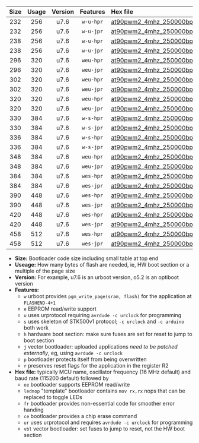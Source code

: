 |Size|Usage|Version|Features|Hex file|
|:-:|:-:|:-:|:-:|:--|
|232|256|u7.6|`w-u-hpr`|[at90pwm2_4mhz_250000bps_ur.hex](https://raw.githubusercontent.com/stefanrueger/urboot/main/at90pwm2_4mhz_250000bps_ur.hex)|
|232|256|u7.6|`w-u-jpr`|[at90pwm2_4mhz_250000bps_ur_vbl.hex](https://raw.githubusercontent.com/stefanrueger/urboot/main/at90pwm2_4mhz_250000bps_ur_vbl.hex)|
|238|256|u7.6|`w-u-hpr`|[at90pwm2_4mhz_250000bps_lednop_ur.hex](https://raw.githubusercontent.com/stefanrueger/urboot/main/at90pwm2_4mhz_250000bps_lednop_ur.hex)|
|238|256|u7.6|`w-u-jpr`|[at90pwm2_4mhz_250000bps_lednop_ur_vbl.hex](https://raw.githubusercontent.com/stefanrueger/urboot/main/at90pwm2_4mhz_250000bps_lednop_ur_vbl.hex)|
|296|320|u7.6|`weu-hpr`|[at90pwm2_4mhz_250000bps_ee_ur.hex](https://raw.githubusercontent.com/stefanrueger/urboot/main/at90pwm2_4mhz_250000bps_ee_ur.hex)|
|296|320|u7.6|`weu-jpr`|[at90pwm2_4mhz_250000bps_ee_ur_vbl.hex](https://raw.githubusercontent.com/stefanrueger/urboot/main/at90pwm2_4mhz_250000bps_ee_ur_vbl.hex)|
|302|320|u7.6|`weu-hpr`|[at90pwm2_4mhz_250000bps_ee_lednop_ur.hex](https://raw.githubusercontent.com/stefanrueger/urboot/main/at90pwm2_4mhz_250000bps_ee_lednop_ur.hex)|
|302|320|u7.6|`weu-jpr`|[at90pwm2_4mhz_250000bps_ee_lednop_ur_vbl.hex](https://raw.githubusercontent.com/stefanrueger/urboot/main/at90pwm2_4mhz_250000bps_ee_lednop_ur_vbl.hex)|
|320|320|u7.6|`weu-hpr`|[at90pwm2_4mhz_250000bps_ee_lednop_fr_ur.hex](https://raw.githubusercontent.com/stefanrueger/urboot/main/at90pwm2_4mhz_250000bps_ee_lednop_fr_ur.hex)|
|320|320|u7.6|`weu-jpr`|[at90pwm2_4mhz_250000bps_ee_lednop_fr_ur_vbl.hex](https://raw.githubusercontent.com/stefanrueger/urboot/main/at90pwm2_4mhz_250000bps_ee_lednop_fr_ur_vbl.hex)|
|330|384|u7.6|`w-s-hpr`|[at90pwm2_4mhz_250000bps.hex](https://raw.githubusercontent.com/stefanrueger/urboot/main/at90pwm2_4mhz_250000bps.hex)|
|330|384|u7.6|`w-s-jpr`|[at90pwm2_4mhz_250000bps_vbl.hex](https://raw.githubusercontent.com/stefanrueger/urboot/main/at90pwm2_4mhz_250000bps_vbl.hex)|
|336|384|u7.6|`w-s-hpr`|[at90pwm2_4mhz_250000bps_lednop.hex](https://raw.githubusercontent.com/stefanrueger/urboot/main/at90pwm2_4mhz_250000bps_lednop.hex)|
|336|384|u7.6|`w-s-jpr`|[at90pwm2_4mhz_250000bps_lednop_vbl.hex](https://raw.githubusercontent.com/stefanrueger/urboot/main/at90pwm2_4mhz_250000bps_lednop_vbl.hex)|
|348|384|u7.6|`weu-hpr`|[at90pwm2_4mhz_250000bps_ee_lednop_fr_ce_ur.hex](https://raw.githubusercontent.com/stefanrueger/urboot/main/at90pwm2_4mhz_250000bps_ee_lednop_fr_ce_ur.hex)|
|348|384|u7.6|`weu-jpr`|[at90pwm2_4mhz_250000bps_ee_lednop_fr_ce_ur_vbl.hex](https://raw.githubusercontent.com/stefanrueger/urboot/main/at90pwm2_4mhz_250000bps_ee_lednop_fr_ce_ur_vbl.hex)|
|384|384|u7.6|`wes-hpr`|[at90pwm2_4mhz_250000bps_ee.hex](https://raw.githubusercontent.com/stefanrueger/urboot/main/at90pwm2_4mhz_250000bps_ee.hex)|
|384|384|u7.6|`wes-jpr`|[at90pwm2_4mhz_250000bps_ee_vbl.hex](https://raw.githubusercontent.com/stefanrueger/urboot/main/at90pwm2_4mhz_250000bps_ee_vbl.hex)|
|390|448|u7.6|`wes-hpr`|[at90pwm2_4mhz_250000bps_ee_lednop.hex](https://raw.githubusercontent.com/stefanrueger/urboot/main/at90pwm2_4mhz_250000bps_ee_lednop.hex)|
|390|448|u7.6|`wes-jpr`|[at90pwm2_4mhz_250000bps_ee_lednop_vbl.hex](https://raw.githubusercontent.com/stefanrueger/urboot/main/at90pwm2_4mhz_250000bps_ee_lednop_vbl.hex)|
|420|448|u7.6|`wes-hpr`|[at90pwm2_4mhz_250000bps_ee_lednop_fr.hex](https://raw.githubusercontent.com/stefanrueger/urboot/main/at90pwm2_4mhz_250000bps_ee_lednop_fr.hex)|
|420|448|u7.6|`wes-jpr`|[at90pwm2_4mhz_250000bps_ee_lednop_fr_vbl.hex](https://raw.githubusercontent.com/stefanrueger/urboot/main/at90pwm2_4mhz_250000bps_ee_lednop_fr_vbl.hex)|
|458|512|u7.6|`wes-hpr`|[at90pwm2_4mhz_250000bps_ee_lednop_fr_ce.hex](https://raw.githubusercontent.com/stefanrueger/urboot/main/at90pwm2_4mhz_250000bps_ee_lednop_fr_ce.hex)|
|458|512|u7.6|`wes-jpr`|[at90pwm2_4mhz_250000bps_ee_lednop_fr_ce_vbl.hex](https://raw.githubusercontent.com/stefanrueger/urboot/main/at90pwm2_4mhz_250000bps_ee_lednop_fr_ce_vbl.hex)|

- **Size:** Bootloader code size including small table at top end
- **Useage:** How many bytes of flash are needed, ie, HW boot section or a multiple of the page size
- **Version:** For example, u7.6 is an urboot version, o5.2 is an optiboot version
- **Features:**
  + `w` urboot provides `pgm_write_page(sram, flash)` for the application at `FLASHEND-4+1`
  + `e` EEPROM read/write support
  + `u` uses urprotocol requiring `avrdude -c urclock` for programming
  + `s` uses skeleton of STK500v1 protocol; `-c urclock` and `-c arduino` both work
  + `h` hardware boot section: make sure fuses are set for reset to jump to boot section
  + `j` vector bootloader: uploaded applications *need to be patched externally*, eg, using `avrdude -c urclock`
  + `p` bootloader protects itself from being overwritten
  + `r` preserves reset flags for the application in the register R2
- **Hex file:** typically MCU name, oscillator frequency (16 MHz default) and baud rate (115200 default) followed by
  + `ee` bootloader supports EEPROM read/write
  + `lednop` "template" bootloader contains `mov rx,rx` nops that can be replaced to toggle LEDs
  + `fr` bootloader provides non-essential code for smoother error handing
  + `ce` bootloader provides a chip erase command
  + `ur` uses urprotocol and requires `avrdude -c urclock` for programming
  + `vbl` vector bootloader: set fuses to jump to reset, not the HW boot section
